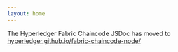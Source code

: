 ```yaml
---
layout: home
---
```


The Hyperledger Fabric Chaincode JSDoc has moved to [hyperledger.github.io/fabric-chaincode-node/](https://hyperledger.github.io/fabric-chaincode-node/)
